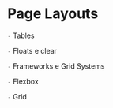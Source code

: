 # Page Layouts

`-` Tables

`-` Floats e clear

`-` Frameworks e Grid Systems

`-` Flexbox

`-` Grid
